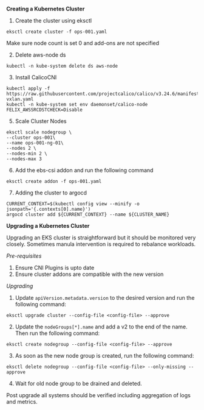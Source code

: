 **Creating a Kubernetes Cluster**

1. Create the cluster using eksctl
```
eksctl create cluster -f ops-001.yaml
```
Make sure node count is set 0 and add-ons are not specified

2. Delete aws-node ds
``` 
kubectl -n kube-system delete ds aws-node
```
3. Install CalicoCNI
```
kubectl apply -f https://raw.githubusercontent.com/projectcalico/calico/v3.24.6/manifests/calico-vxlan.yaml
kubectl -n kube-system set env daemonset/calico-node FELIX_AWSSRCDSTCHECK=Disable
```
5.  Scale Cluster Nodes
 ```
 eksctl scale nodegroup \
 --cluster ops-001\
 --name ops-001-ng-01\
 --nodes 2 \
 --nodes-min 2 \
 --nodes-max 3
```
6. Add the ebs-csi addon and run the following command
```
eksctl create addon -f ops-001.yaml
```
7. Adding the cluster to argocd
```
CURRENT_CONTEXT=$(kubectl config view --minify -o jsonpath='{.contexts[0].name}')
argocd cluster add ${CURRENT_CONTEXT} --name ${CLUSTER_NAME}
```

**Upgrading a Kubernetes Cluster**

Upgrading an EKS cluster is straightforward but it should be monitored very closely. Sometimes manula intervention is required to rebalance workloads.

*Pre-requisites*
1. Ensure CNI Plugins is upto date
2. Ensure cluster addons are compatible with the new version

*Upgrading*

1. Update `apiVersion.metadata.version` to the desired version and run the following command:
```
eksctl upgrade cluster --config-file <config-file> --approve
```
2. Update the `nodeGroups[*].name` and add a v2 to the end of the name. Then run the following command:
```
eksctl create nodegroup --config-file <config-file> --approve
```
3. As soon as the new node group is created, run the following command:
```
eksctl delete nodegroup --config-file <config-file> --only-missing --approve
```
4. Wait for old node group to be drained and deleted.

Post upgrade all systems should be verified including aggregation of logs and metrics.

